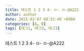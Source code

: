 ```yaml
---
title: 테스트 1 2 3 4- ㅁ- ㅁ-@A222
author: author
date: 2021-02-07 08:51:40 +0900
categories: [A, B]
tags: [태그1, 태그2, 태그3]
---
```

테스트 1 2 3 4- ㅁ- ㅁ-@A222